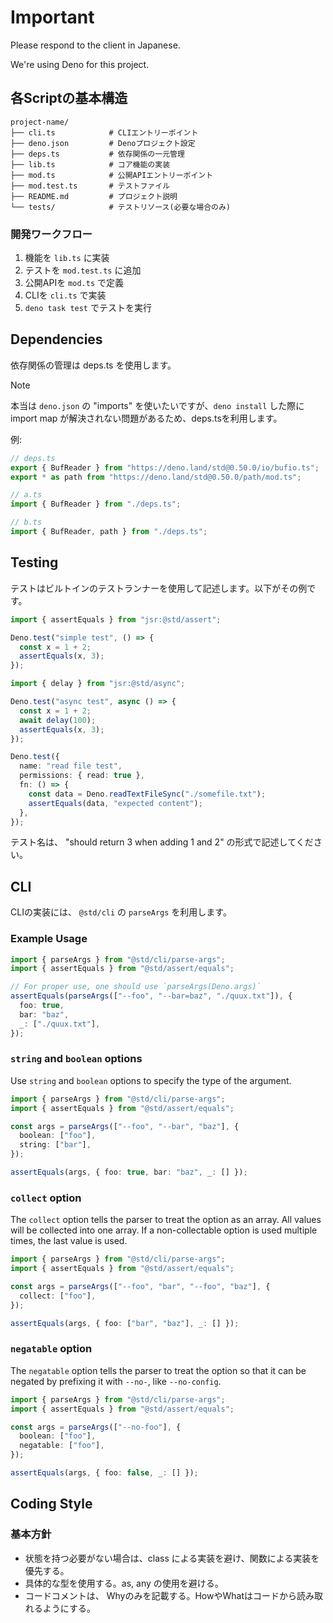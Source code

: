 # Important

Please respond to the client in Japanese.

We're using Deno for this project.


## 各Scriptの基本構造

```plaintext
project-name/
├── cli.ts            # CLIエントリーポイント
├── deno.json         # Denoプロジェクト設定
├── deps.ts           # 依存関係の一元管理
├── lib.ts            # コア機能の実装
├── mod.ts            # 公開APIエントリーポイント
├── mod.test.ts       # テストファイル
├── README.md         # プロジェクト説明
└── tests/            # テストリソース(必要な場合のみ)
```

### 開発ワークフロー

1. 機能を `lib.ts` に実装
2. テストを `mod.test.ts` に追加
3. 公開APIを `mod.ts` で定義
4. CLIを `cli.ts` で実装
5. `deno task test` でテストを実行


## Dependencies

依存関係の管理は deps.ts を使用します。

> [!NOTE]
> 本当は `deno.json` の "imports" を使いたいですが、`deno install` した際に import map が解決されない問題があるため、deps.tsを利用します。

例:

```ts
// deps.ts
export { BufReader } from "https://deno.land/std@0.50.0/io/bufio.ts";
export * as path from "https://deno.land/std@0.50.0/path/mod.ts";
```

```ts
// a.ts
import { BufReader } from "./deps.ts";

// b.ts
import { BufReader, path } from "./deps.ts";
```



## Testing

テストはビルトインのテストランナーを使用して記述します。以下がその例です。

```ts
import { assertEquals } from "jsr:@std/assert";

Deno.test("simple test", () => {
  const x = 1 + 2;
  assertEquals(x, 3);
});

import { delay } from "jsr:@std/async";

Deno.test("async test", async () => {
  const x = 1 + 2;
  await delay(100);
  assertEquals(x, 3);
});

Deno.test({
  name: "read file test",
  permissions: { read: true },
  fn: () => {
    const data = Deno.readTextFileSync("./somefile.txt");
    assertEquals(data, "expected content");
  },
});
```

テスト名は、 "should return 3 when adding 1 and 2" の形式で記述してください。


## CLI

CLIの実装には、 `@std/cli` の `parseArgs` を利用します。

### Example Usage

```ts
import { parseArgs } from "@std/cli/parse-args";
import { assertEquals } from "@std/assert/equals";

// For proper use, one should use `parseArgs(Deno.args)`
assertEquals(parseArgs(["--foo", "--bar=baz", "./quux.txt"]), {
  foo: true,
  bar: "baz",
  _: ["./quux.txt"],
});
```

### `string` and `boolean` options

Use `string` and `boolean` options to specify the type of the argument.

```ts
import { parseArgs } from "@std/cli/parse-args";
import { assertEquals } from "@std/assert/equals";

const args = parseArgs(["--foo", "--bar", "baz"], {
  boolean: ["foo"],
  string: ["bar"],
});

assertEquals(args, { foo: true, bar: "baz", _: [] });
```

### `collect` option

The `collect` option tells the parser to treat the option as an array. All values will be collected into one array. If a non-collectable option is used multiple times, the last value is used.

```ts
import { parseArgs } from "@std/cli/parse-args";
import { assertEquals } from "@std/assert/equals";

const args = parseArgs(["--foo", "bar", "--foo", "baz"], {
  collect: ["foo"],
});

assertEquals(args, { foo: ["bar", "baz"], _: [] });
```

### `negatable` option

The `negatable` option tells the parser to treat the option so that it can be negated by prefixing it with `--no-`, like `--no-config`.

```ts
import { parseArgs } from "@std/cli/parse-args";
import { assertEquals } from "@std/assert/equals";

const args = parseArgs(["--no-foo"], {
  boolean: ["foo"],
  negatable: ["foo"],
});

assertEquals(args, { foo: false, _: [] });
```


## Coding Style

### 基本方針

- 状態を持つ必要がない場合は、class による実装を避け、関数による実装を優先する。
- 具体的な型を使用する。as, any の使用を避ける。
- コードコメントは、 Whyのみを記載する。HowやWhatはコードから読み取れるようにする。
